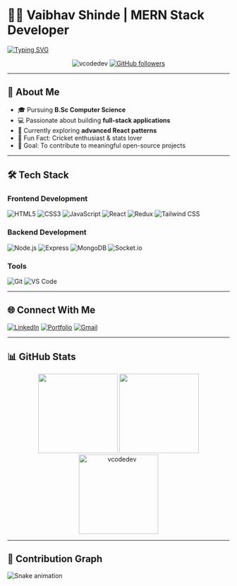 # 👨‍💻 Vaibhav Shinde | MERN Stack Developer

[![Typing SVG](https://readme-typing-svg.herokuapp.com?font=Fira+Code&size=30&duration=4000&pause=1500&color=38B2AC&width=700&height=60&lines=👋+Hi%2C+I'm+Vaibhav+Shinde;💻+MERN+Stack+Developer;🚀+Building+Scalable+Web+Apps;🔧+React+%7C+Node+%7C+MongoDB;🏏+Cricket+Enthusiast;🌱+Open+Source+Contributor;📍+From+Baramati%2C+Maharashtra)](https://git.io/typing-svg)

<p align="center">
  <img src="https://komarev.com/ghpvc/?username=vcodedev&label=Profile%20views&color=0e75b6&style=flat" alt="vcodedev" />
  <a href="https://github.com/vcodedev?tab=followers">
    <img src="https://img.shields.io/github/followers/vcodedev?label=Followers&style=social" alt="GitHub followers">
  </a>
</p>

---

## 🚀 About Me

- 🎓 Pursuing **B.Sc Computer Science**
- 💻 Passionate about building **full-stack applications**
- 🌱 Currently exploring **advanced React patterns**
- 🏏 Fun Fact: Cricket enthusiast & stats lover
- 🎯 Goal: To contribute to meaningful open-source projects

---

## 🛠️ Tech Stack

### Frontend Development
<div>
  <img src="https://img.shields.io/badge/HTML5-E34F26?style=for-the-badge&logo=html5&logoColor=white" alt="HTML5">
  <img src="https://img.shields.io/badge/CSS3-1572B6?style=for-the-badge&logo=css3&logoColor=white" alt="CSS3">
  <img src="https://img.shields.io/badge/JavaScript-F7DF1E?style=for-the-badge&logo=javascript&logoColor=black" alt="JavaScript">
  <img src="https://img.shields.io/badge/React-20232A?style=for-the-badge&logo=react&logoColor=61DAFB" alt="React">
  <img src="https://img.shields.io/badge/Redux-593D88?style=for-the-badge&logo=redux&logoColor=white" alt="Redux">
  <img src="https://img.shields.io/badge/Tailwind_CSS-38B2AC?style=for-the-badge&logo=tailwind-css&logoColor=white" alt="Tailwind CSS">
</div>

### Backend Development
<div>
  <img src="https://img.shields.io/badge/Node.js-43853D?style=for-the-badge&logo=node.js&logoColor=white" alt="Node.js">
  <img src="https://img.shields.io/badge/Express.js-404D59?style=for-the-badge&logo=express" alt="Express">
  <img src="https://img.shields.io/badge/MongoDB-4EA94B?style=for-the-badge&logo=mongodb&logoColor=white" alt="MongoDB">
  <img src="https://img.shields.io/badge/Socket.io-010101?style=for-the-badge&logo=socket.io&logoColor=white" alt="Socket.io">
</div>

### Tools
<div>
  <img src="https://img.shields.io/badge/Git-F05032?style=for-the-badge&logo=git&logoColor=white" alt="Git">
  <img src="https://img.shields.io/badge/VS_Code-007ACC?style=for-the-badge&logo=visual-studio-code&logoColor=white" alt="VS Code">
</div>

---

## 🌐 Connect With Me

[![LinkedIn](https://img.shields.io/badge/LinkedIn-0077B5?style=for-the-badge&logo=linkedin&logoColor=white)](https://linkedin.com/in/vaibhav-shinde-b3b782238)
[![Portfolio](https://img.shields.io/badge/Portfolio-%23000000.svg?style=for-the-badge&logo=vercel&logoColor=white)](https://vcode-portfolio.vercel.app/)
[![Gmail](https://img.shields.io/badge/Gmail-D14836?style=for-the-badge&logo=gmail&logoColor=white)](mailto:vaibhu8605@gmail.com)

---

## 📊 GitHub Stats

<div align="center">
  <img height="180em" src="https://github-readme-stats.vercel.app/api?username=vcodedev&show_icons=true&theme=radical&include_all_commits=true&count_private=true"/>
  <img height="180em" src="https://github-readme-stats.vercel.app/api/top-langs/?username=vcodedev&layout=compact&langs_count=7&theme=radical"/>
</div>

<div align="center">
  <img height="180em" src="https://github-readme-streak-stats.herokuapp.com/?user=vcodedev&theme=radical" alt="vcodedev" />
</div>

---

## 🐍 Contribution Graph

![Snake animation](https://github.com/vcodedev/vcodedev/blob/output/github-contribution-grid-snake.svg)

